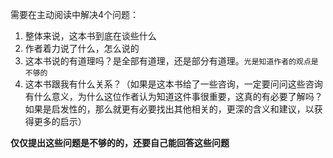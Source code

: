 需要在主动阅读中解决4个问题：
1. 整体来说，这本书到底在谈些什么
2. 作者着力说了什么，怎么说的
3. 这本书说的有道理吗？是全部有道理，还是部分有道理。`光是知道作者的观点是不够的`
4. 这本书跟我有什么关系？（如果是这本书给了一些咨询，一定要问问这些咨询有什么意义，为什么这位作者认为知道这件事很重要，这真的有必要了解吗？如果是启发性的，那么就更有必要找出其他相关的，更深的含义和建议，以获得更多的启示）


**仅仅提出这些问题是不够的的，还要自己能回答这些问题**